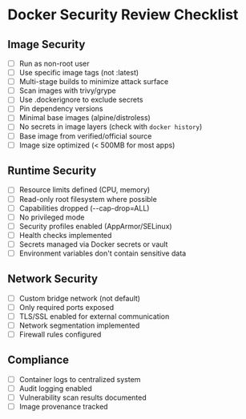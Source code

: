 # Docker Security Review Checklist

## Image Security
- [ ] Run as non-root user
- [ ] Use specific image tags (not :latest)
- [ ] Multi-stage builds to minimize attack surface
- [ ] Scan images with trivy/grype
- [ ] Use .dockerignore to exclude secrets
- [ ] Pin dependency versions
- [ ] Minimal base images (alpine/distroless)
- [ ] No secrets in image layers (check with `docker history`)
- [ ] Base image from verified/official source
- [ ] Image size optimized (< 500MB for most apps)

## Runtime Security
- [ ] Resource limits defined (CPU, memory)
- [ ] Read-only root filesystem where possible
- [ ] Capabilities dropped (--cap-drop=ALL)
- [ ] No privileged mode
- [ ] Security profiles enabled (AppArmor/SELinux)
- [ ] Health checks implemented
- [ ] Secrets managed via Docker secrets or vault
- [ ] Environment variables don't contain sensitive data

## Network Security
- [ ] Custom bridge network (not default)
- [ ] Only required ports exposed
- [ ] TLS/SSL enabled for external communication
- [ ] Network segmentation implemented
- [ ] Firewall rules configured

## Compliance
- [ ] Container logs to centralized system
- [ ] Audit logging enabled
- [ ] Vulnerability scan results documented
- [ ] Image provenance tracked